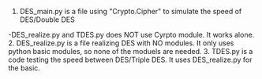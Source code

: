 1. DES_main.py is a file using "Crypto.Cipher" to simulate the speed of DES/Double DES

-DES_realize.py and TDES.py does NOT use Cyrpto module. It works alone.
2. DES_realize.py is a file realizing DES with NO modules. It only uses python basic modules, so none of the moduels are needed.
3. TDES.py is a code testing the speed between DES/Triple DES. It uses DES_realize.py for the basic.
